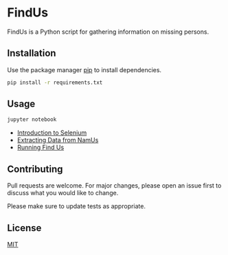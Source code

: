 FindUs
=====

FindUs is a Python script for gathering information on missing persons.

## Installation

Use the package manager [pip](https://pip.pypa.io/en/stable/) to install dependencies.

```bash
pip install -r requirements.txt
```

## Usage

```bash
jupyter notebook
```

- [Introduction to Selenium](IntroductionToSelenium.ipynb)
- [Extracting Data from NamUs](Namus.ipynb)
- [Running Find Us](FindUs.ipynb)


## Contributing
Pull requests are welcome. For major changes, please open an issue first to discuss what you would like to change.

Please make sure to update tests as appropriate.

## License
[MIT](https://choosealicense.com/licenses/mit/)


